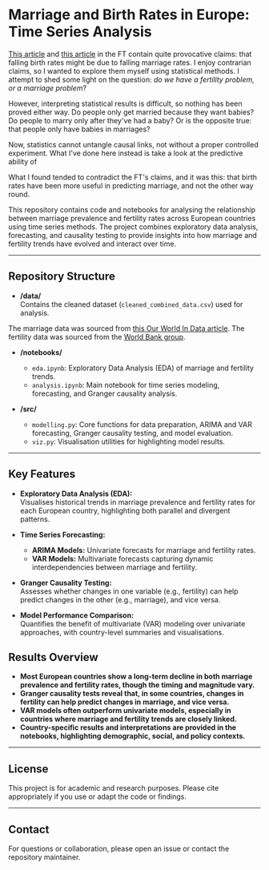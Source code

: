 # Marriage and Birth Rates in Europe: Time Series Analysis

[This article](https://www.ft.com/content/43e2b4f6-5ab7-4c47-b9fd-d611c36dad74) and [this article](https://www.ft.com/content/cef1c8b4-b278-425a-88b4-99d37bd4439b) in the FT contain quite provocative claims: that falling birth rates might be due to falling marriage rates. I enjoy contrarian claims, so I wanted to explore them myself using statistical methods. I attempt to shed some light on the question: _do we have a fertility problem, or a marriage problem_?

However, interpreting statistical results is difficult, so nothing has been proved either way. Do people only get married because they want babies? Do people to marry only after they've had a baby? Or is the opposite true: that people only have babies in marriages?

Now, statistics cannot untangle causal links, not without a proper controlled experiment. What I've done here instead is take a look at the predictive ability of 

What I found tended to contradict the FT's claims, and it was this: that birth rates have been more useful in predicting marriage, and not the other way round. 

This repository contains code and notebooks for analysing the relationship between marriage prevalence and fertility rates across European countries using time series methods. The project combines exploratory data analysis, forecasting, and causality testing to provide insights into how marriage and fertility trends have evolved and interact over time.

---

## Repository Structure

- **/data/**  
  Contains the cleaned dataset (`cleaned_combined_data.csv`) used for analysis.

The marriage data was sourced from [this Our World In Data article](https://ourworldindata.org/marriages-and-divorces#:~:text=Overall%2C%20we%20see%20a%20global,married%20or%20in%20a%20union.).
The fertility data was sourced from the [World Bank group](https://data.worldbank.org/indicator/SP.DYN.TFRT.IN?end=2023&start=1960&view=chart).

- **/notebooks/**  
  - `eda.ipynb`: Exploratory Data Analysis (EDA) of marriage and fertility trends.
  - `analysis.ipynb`: Main notebook for time series modeling, forecasting, and Granger causality analysis.

- **/src/**  
  - `modelling.py`: Core functions for data preparation, ARIMA and VAR forecasting, Granger causality testing, and model evaluation.
  - `viz.py`: Visualisation utilities for highlighting model results.

---

## Key Features

- **Exploratory Data Analysis (EDA):**  
  Visualises historical trends in marriage prevalence and fertility rates for each European country, highlighting both parallel and divergent patterns.

- **Time Series Forecasting:**  
  - **ARIMA Models:** Univariate forecasts for marriage and fertility rates.
  - **VAR Models:** Multivariate forecasts capturing dynamic interdependencies between marriage and fertility.

- **Granger Causality Testing:**  
  Assesses whether changes in one variable (e.g., fertility) can help predict changes in the other (e.g., marriage), and vice versa.

- **Model Performance Comparison:**  
  Quantifies the benefit of multivariate (VAR) modeling over univariate approaches, with country-level summaries and visualisations.

## Results Overview
- **Most European countries show a long-term decline in both marriage prevalence and fertility rates, though the timing and magnitude vary.**
- **Granger causality tests reveal that, in some countries, changes in fertility can help predict changes in marriage, and vice versa.**
- **VAR models often outperform univariate models, especially in countries where marriage and fertility trends are closely linked.**
- **Country-specific results and interpretations are provided in the notebooks, highlighting demographic, social, and policy contexts.**

---

## License

This project is for academic and research purposes. Please cite appropriately if you use or adapt the code or findings.

---

## Contact

For questions or collaboration, please open an issue or contact the repository maintainer.

